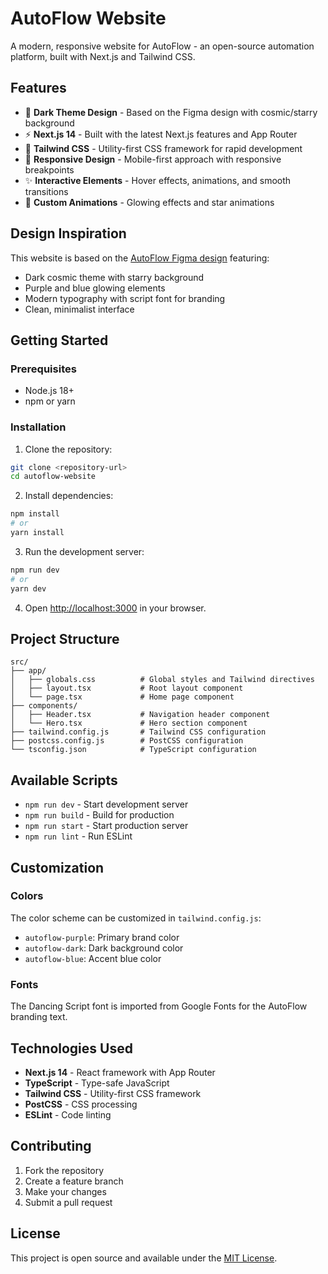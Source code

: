 # AutoFlow Website

A modern, responsive website for AutoFlow - an open-source automation platform, built with Next.js and Tailwind CSS.

## Features

- 🎨 **Dark Theme Design** - Based on the Figma design with cosmic/starry background
- ⚡ **Next.js 14** - Built with the latest Next.js features and App Router
- 🎨 **Tailwind CSS** - Utility-first CSS framework for rapid development
- 📱 **Responsive Design** - Mobile-first approach with responsive breakpoints
- ✨ **Interactive Elements** - Hover effects, animations, and smooth transitions
- 🌟 **Custom Animations** - Glowing effects and star animations

## Design Inspiration

This website is based on the [AutoFlow Figma design](https://www.figma.com/design/OW81zolP9Bjc05A2weCQ8B/AutoFlow?node-id=0-1&p=f&t=jYPqbFICP18OBC0H-0) featuring:
- Dark cosmic theme with starry background
- Purple and blue glowing elements
- Modern typography with script font for branding
- Clean, minimalist interface

## Getting Started

### Prerequisites

- Node.js 18+ 
- npm or yarn

### Installation

1. Clone the repository:
```bash
git clone <repository-url>
cd autoflow-website
```

2. Install dependencies:
```bash
npm install
# or
yarn install
```

3. Run the development server:
```bash
npm run dev
# or
yarn dev
```

4. Open [http://localhost:3000](http://localhost:3000) in your browser.

## Project Structure

```
src/
├── app/
│   ├── globals.css          # Global styles and Tailwind directives
│   ├── layout.tsx           # Root layout component
│   └── page.tsx             # Home page component
├── components/
│   ├── Header.tsx           # Navigation header component
│   └── Hero.tsx             # Hero section component
├── tailwind.config.js       # Tailwind CSS configuration
├── postcss.config.js        # PostCSS configuration
└── tsconfig.json            # TypeScript configuration
```

## Available Scripts

- `npm run dev` - Start development server
- `npm run build` - Build for production
- `npm run start` - Start production server
- `npm run lint` - Run ESLint

## Customization

### Colors
The color scheme can be customized in `tailwind.config.js`:
- `autoflow-purple`: Primary brand color
- `autoflow-dark`: Dark background color
- `autoflow-blue`: Accent blue color

### Fonts
The Dancing Script font is imported from Google Fonts for the AutoFlow branding text.

## Technologies Used

- **Next.js 14** - React framework with App Router
- **TypeScript** - Type-safe JavaScript
- **Tailwind CSS** - Utility-first CSS framework
- **PostCSS** - CSS processing
- **ESLint** - Code linting

## Contributing

1. Fork the repository
2. Create a feature branch
3. Make your changes
4. Submit a pull request

## License

This project is open source and available under the [MIT License](LICENSE).
